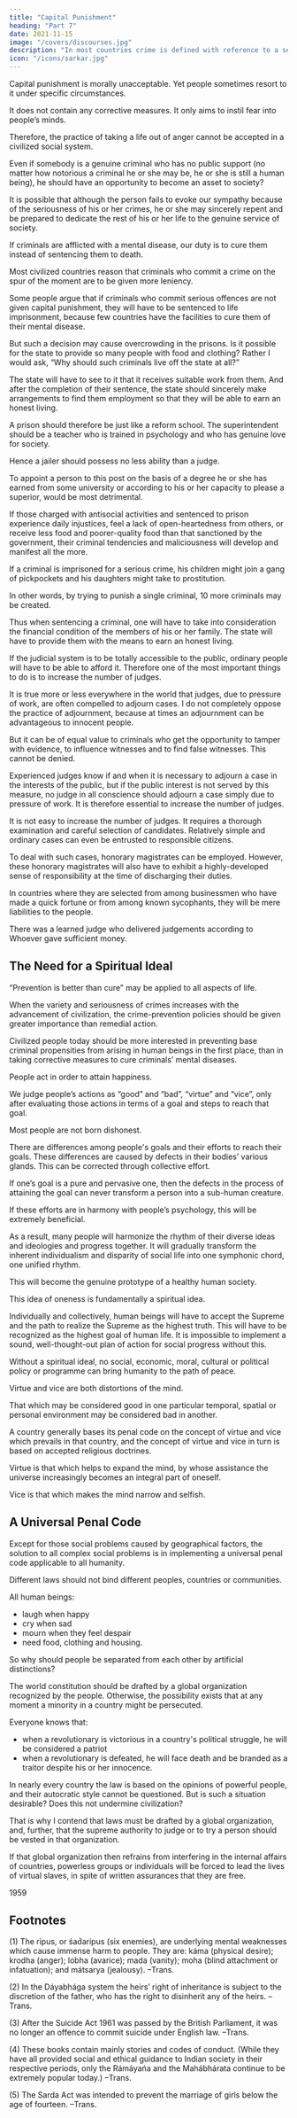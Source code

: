 ```yaml
---
title: "Capital Punishment"
heading: "Part 7"
date: 2021-11-15
image: "/covers/discourses.jpg"
description: "In most countries crime is defined with reference to a sense of pápa [vice] and puńya [virtue]"
icon: "/icons/sarkar.jpg"
---
```




Capital punishment is morally unacceptable. Yet people sometimes resort to it under specific circumstances. 

It does not contain any corrective measures. It only aims to instil fear into people’s minds. 

Therefore, the practice of taking a life out of anger cannot be accepted in a civilized social system. 

Even if somebody is a genuine criminal who has no public support (no matter how notorious a criminal he or she may be, he or she is still a human being), he should have an opportunity to become an asset to society? 

It is possible that although the person fails to evoke our sympathy because of the seriousness of his or her crimes, he or she may sincerely repent and be prepared to dedicate the rest of his or her life to the genuine service of society. 

If criminals are afflicted with a mental disease, our duty is to cure them instead of sentencing them to death.

Most civilized countries reason that criminals who commit a crime on the spur of the moment are to be given more leniency. 

<!-- Other types of criminals as well can hope, on the same line of reasoning, to receive comparatively good treatment. Should decapitation be prescribed as the cure for a headache? -->

Some people argue that if criminals who commit serious offences are not given capital punishment, they will have to be sentenced to life imprisonment, because few countries have the facilities to cure them of their mental disease. 

But such a decision may cause overcrowding in the prisons. Is it possible for the state to provide so many people with food and clothing? Rather I would ask, “Why should such criminals live off the state at all?”

The state will have to see to it that it receives suitable work from them. And after the completion of their sentence, the state should sincerely make arrangements to find them employment so that they will be able to earn an honest living.

A prison should therefore be just like a reform school. The superintendent should be a teacher who is trained in psychology and who has genuine love for society. 

Hence a jailer should possess no less ability than a judge. 

To appoint a person to this post on the basis of a degree he or she has earned from some university or according to his or her capacity to please a superior, would be most detrimental. 

If those charged with antisocial activities and sentenced to prison experience daily injustices, feel a lack of open-heartedness from others, or receive less food and poorer-quality food than that sanctioned by the government, their criminal tendencies and maliciousness will develop and manifest all the more.

If a criminal is imprisoned for a serious crime, his children might join a gang of pickpockets and his daughters might take to prostitution. 

In other words, by trying to punish a single criminal, 10 more criminals may be created. 

Thus when sentencing a criminal, one will have to take into consideration the financial condition of the members of his or her family. The state will have to provide them with the means to earn an honest living.

If the judicial system is to be totally accessible to the public, ordinary people will have to be able to afford it. Therefore one of the most important things to do is to increase the number of judges.

It is true more or less everywhere in the world that judges, due to pressure of work, are often compelled to adjourn cases. I do not completely oppose the practice of adjournment, because at times an adjournment can be advantageous to innocent people. 

But it can be of equal value to criminals who get the opportunity to tamper with evidence, to influence witnesses and to find false witnesses. This cannot be denied. 

Experienced judges know if and when it is necessary to adjourn a case in the interests of the public, but if the public interest is not served by this measure, no judge in all conscience should adjourn a case simply due to pressure of work. It is therefore essential to increase the number of judges.

It is not easy to increase the number of judges. It requires a thorough examination and careful selection of candidates. Relatively simple and ordinary cases can even be entrusted to responsible citizens. 

To deal with such cases, honorary magistrates can be employed. However, these honorary magistrates will also have to exhibit a highly-developed sense of responsibility at the time of discharging their duties.

In countries where they are selected from among businessmen who have made a quick fortune or from among known sycophants, they will be mere liabilities to the people. 

There was a learned judge who delivered judgements according to Whoever gave sufficient money.

<!-- As members of a civilized society in the twentieth century, we would like to see such an occurrence as a story from the past, not as a feature of modern life. -->


## The Need for a Spiritual Ideal

“Prevention is better than cure” may be applied to all aspects of life. 

When the variety and seriousness of crimes increases with the advancement of civilization, the crime-prevention policies should be given greater importance than remedial action. 

Civilized people today should be more interested in preventing base criminal propensities from arising in human beings in the first place, than in taking corrective measures to cure criminals’ mental diseases.

<!-- “Good” or “bad”, “virtue” or “vice” from the worldly standpoint not withstanding,  -->

People act in order to attain happiness. 

We judge people’s actions as “good” and “bad”, “virtue” and “vice”, only after evaluating those actions in terms of a goal and steps to reach that goal.

Most people are not born dishonest. 

There are differences among people's goals and their efforts to reach their goals. These differences are caused by defects in their bodies’ various glands. This can be corrected through collective effort. 

If one’s goal is a pure and pervasive one, then the defects in the process of attaining the goal can never transform a person into a sub-human creature. 

If these efforts are in harmony with people’s psychology, this will be extremely beneficial.

As a result, many people will harmonize the rhythm of their diverse ideas and ideologies and progress together. It will gradually transform the inherent individualism and disparity of social life into one symphonic chord, one unified rhythm. 

This will become the genuine prototype of a healthy human society.

This idea of oneness is fundamentally a spiritual idea. 

Individually and collectively, human beings will have to accept the Supreme and the path to realize the Supreme as the highest truth. This will have to be recognized as the highest goal of human life. It is impossible to implement a sound, well-thought-out plan of action for social progress without this. 

<!-- No penal or social code, no matter how well-planned, can liberate society.  -->

Without a spiritual ideal, no social, economic, moral, cultural or political policy or programme can bring humanity to the path of peace. <!-- The sooner humanity understands this fundamental truth, the better. -->

Virtue and vice are both distortions of the mind. 

That which may be considered good in one particular temporal, spatial or personal environment may be considered bad in another. 

A country generally bases its penal code on the concept of virtue and vice which prevails in that country, and the concept of virtue and vice in turn is based on accepted religious doctrines. 

Virtue is that which helps to expand the mind, by whose assistance the universe increasingly becomes an integral part of oneself. 

Vice is that which makes the mind narrow and selfish. 

<!-- And the realm to which the mind of a person engaged in virtuous activities travels, is heaven, and the realm where the mind of a sinner races about in a wild frenzy, is hell. 

I do not see any reason to discuss the ideas contained in the various religious scriptures.-->


## A Universal Penal Code

Except for those social problems caused by geographical factors, the solution to all complex social problems is in implementing a universal penal code applicable to all humanity.

Different laws should not bind different peoples, countries or communities. 

All human beings:
- laugh when happy
- cry when sad
- mourn when they feel despair
- need food, clothing and housing. 

So why should people be separated from each other by artificial distinctions?

The world constitution should be drafted by a global organization recognized by the people. Otherwise, the possibility exists that at any moment a minority in a country might be persecuted. 

Everyone knows that:
- when a revolutionary is victorious in a country's political struggle, he will be considered a patriot
- when a revolutionary is defeated, he will face death and be branded as a traitor despite his or her innocence. 

In nearly every country the law is based on the opinions of powerful people, and their autocratic style cannot be questioned. But is such a situation desirable? Does this not undermine civilization? 

That is why I contend that laws must be drafted by a global organization, and, further, that the supreme authority to judge or to try a person should be vested in that organization. 

If that global organization then refrains from interfering in the internal affairs of countries, powerless groups or individuals will be forced to lead the lives of virtual slaves, in spite of written assurances that they are free.

1959

## Footnotes

(1) The ripus, or śad́aripus (six enemies), are underlying mental weaknesses which cause immense harm to people. They are: káma (physical desire); krodha (anger); lobha (avarice); mada (vanity); moha (blind attachment or infatuation); and mátsarya (jealousy). –Trans.

(2) In the Dáyabhága system the heirs’ right of inheritance is subject to the discretion of the father, who has the right to disinherit any of the heirs. –Trans.

(3) After the Suicide Act 1961 was passed by the British Parliament, it was no longer an offence to commit suicide under English law. –Trans.

(4) These books contain mainly stories and codes of conduct. (While they have all provided social and ethical guidance to Indian society in their respective periods, only the Rámáyańa and the Mahábhárata continue to be extremely popular today.) –Trans.

(5) The Sarda Act was intended to prevent the marriage of girls below the age of fourteen. –Trans.
